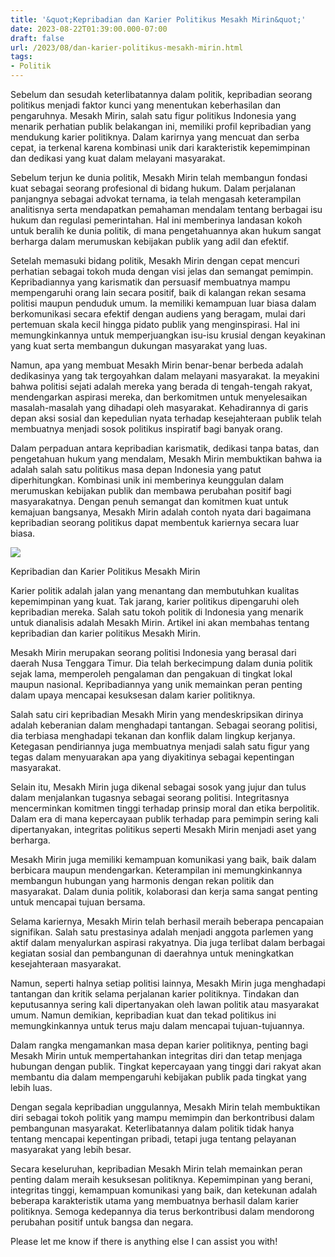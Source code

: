 ```yaml
---
title: '&quot;Kepribadian dan Karier Politikus Mesakh Mirin&quot;'
date: 2023-08-22T01:39:00.000-07:00
draft: false
url: /2023/08/dan-karier-politikus-mesakh-mirin.html
tags: 
- Politik
---
```


  

Sebelum dan sesudah keterlibatannya dalam politik, kepribadian seorang politikus menjadi faktor kunci yang menentukan keberhasilan dan pengaruhnya. Mesakh Mirin, salah satu figur politikus Indonesia yang menarik perhatian publik belakangan ini, memiliki profil kepribadian yang mendukung karier politiknya. Dalam karirnya yang mencuat dan serba cepat, ia terkenal karena kombinasi unik dari karakteristik kepemimpinan dan dedikasi yang kuat dalam melayani masyarakat.

  

Sebelum terjun ke dunia politik, Mesakh Mirin telah membangun fondasi kuat sebagai seorang profesional di bidang hukum. Dalam perjalanan panjangnya sebagai advokat ternama, ia telah mengasah keterampilan analitisnya serta mendapatkan pemahaman mendalam tentang berbagai isu hukum dan regulasi pemerintahan. Hal ini memberinya landasan kokoh untuk beralih ke dunia politik, di mana pengetahuannya akan hukum sangat berharga dalam merumuskan kebijakan publik yang adil dan efektif.

  

Setelah memasuki bidang politik, Mesakh Mirin dengan cepat mencuri perhatian sebagai tokoh muda dengan visi jelas dan semangat pemimpin. Kepribadiannya yang karismatik dan persuasif membuatnya mampu mempengaruhi orang lain secara positif, baik di kalangan rekan sesama politisi maupun penduduk umum. Ia memiliki kemampuan luar biasa dalam berkomunikasi secara efektif dengan audiens yang beragam, mulai dari pertemuan skala kecil hingga pidato publik yang menginspirasi. Hal ini memungkinkannya untuk memperjuangkan isu-isu krusial dengan keyakinan yang kuat serta membangun dukungan masyarakat yang luas.

  

Namun, apa yang membuat Mesakh Mirin benar-benar berbeda adalah dedikasinya yang tak tergoyahkan dalam melayani masyarakat. Ia meyakini bahwa politisi sejati adalah mereka yang berada di tengah-tengah rakyat, mendengarkan aspirasi mereka, dan berkomitmen untuk menyelesaikan masalah-masalah yang dihadapi oleh masyarakat. Kehadirannya di garis depan aksi sosial dan kepedulian nyata terhadap kesejahteraan publik telah membuatnya menjadi sosok politikus inspiratif bagi banyak orang.

  

Dalam perpaduan antara kepribadian karismatik, dedikasi tanpa batas, dan pengetahuan hukum yang mendalam, Mesakh Mirin membuktikan bahwa ia adalah salah satu politikus masa depan Indonesia yang patut diperhitungkan. Kombinasi unik ini memberinya keunggulan dalam merumuskan kebijakan publik dan membawa perubahan positif bagi masyarakatnya. Dengan penuh semangat dan komitmen kuat untuk kemajuan bangsanya, Mesakh Mirin adalah contoh nyata dari bagaimana kepribadian seorang politikus dapat membentuk kariernya secara luar biasa.

  

![](https://fraksipan.com/wp-content/uploads/2022/09/Mesakh-Mirin-Anggota-DPR-RI-Fraksi-PAN.jpg)

  

Kepribadian dan Karier Politikus Mesakh Mirin

  

Karier politik adalah jalan yang menantang dan membutuhkan kualitas kepemimpinan yang kuat. Tak jarang, karier politikus dipengaruhi oleh kepribadian mereka. Salah satu tokoh politik di Indonesia yang menarik untuk dianalisis adalah Mesakh Mirin. Artikel ini akan membahas tentang kepribadian dan karier politikus Mesakh Mirin.

  

Mesakh Mirin merupakan seorang politisi Indonesia yang berasal dari daerah Nusa Tenggara Timur. Dia telah berkecimpung dalam dunia politik sejak lama, memperoleh pengalaman dan pengakuan di tingkat lokal maupun nasional. Kepribadiannya yang unik memainkan peran penting dalam upaya mencapai kesuksesan dalam karier politiknya.

  

Salah satu ciri kepribadian Mesakh Mirin yang mendeskripsikan dirinya adalah keberanian dalam menghadapi tantangan. Sebagai seorang politisi, dia terbiasa menghadapi tekanan dan konflik dalam lingkup kerjanya. Ketegasan pendiriannya juga membuatnya menjadi salah satu figur yang tegas dalam menyuarakan apa yang diyakitinya sebagai kepentingan masyarakat.

  

Selain itu, Mesakh Mirin juga dikenal sebagai sosok yang jujur dan tulus dalam menjalankan tugasnya sebagai seorang politisi. Integritasnya mencerminkan komitmen tinggi terhadap prinsip moral dan etika berpolitik. Dalam era di mana kepercayaan publik terhadap para pemimpin sering kali dipertanyakan, integritas politikus seperti Mesakh Mirin menjadi aset yang berharga.

  

Mesakh Mirin juga memiliki kemampuan komunikasi yang baik, baik dalam berbicara maupun mendengarkan. Keterampilan ini memungkinkannya membangun hubungan yang harmonis dengan rekan politik dan masyarakat. Dalam dunia politik, kolaborasi dan kerja sama sangat penting untuk mencapai tujuan bersama.

  

Selama kariernya, Mesakh Mirin telah berhasil meraih beberapa pencapaian signifikan. Salah satu prestasinya adalah menjadi anggota parlemen yang aktif dalam menyalurkan aspirasi rakyatnya. Dia juga terlibat dalam berbagai kegiatan sosial dan pembangunan di daerahnya untuk meningkatkan kesejahteraan masyarakat.

  

Namun, seperti halnya setiap politisi lainnya, Mesakh Mirin juga menghadapi tantangan dan kritik selama perjalanan karier politiknya. Tindakan dan keputusannya sering kali dipertanyakan oleh lawan politik atau masyarakat umum. Namun demikian, kepribadian kuat dan tekad politikus ini memungkinkannya untuk terus maju dalam mencapai tujuan-tujuannya.

  

Dalam rangka mengamankan masa depan karier politiknya, penting bagi Mesakh Mirin untuk mempertahankan integritas diri dan tetap menjaga hubungan dengan publik. Tingkat kepercayaan yang tinggi dari rakyat akan membantu dia dalam mempengaruhi kebijakan publik pada tingkat yang lebih luas.

  

Dengan segala kepribadian unggulannya, Mesakh Mirin telah membuktikan diri sebagai tokoh politik yang mampu memimpin dan berkontribusi dalam pembangunan masyarakat. Keterlibatannya dalam politik tidak hanya tentang mencapai kepentingan pribadi, tetapi juga tentang pelayanan masyarakat yang lebih besar.

  

Secara keseluruhan, kepribadian Mesakh Mirin telah memainkan peran penting dalam meraih kesuksesan politiknya. Kepemimpinan yang berani, integritas tinggi, kemampuan komunikasi yang baik, dan ketekunan adalah beberapa karakteristik utama yang membuatnya berhasil dalam karier politiknya. Semoga kedepannya dia terus berkontribusi dalam mendorong perubahan positif untuk bangsa dan negara.

  

Please let me know if there is anything else I can assist you with!